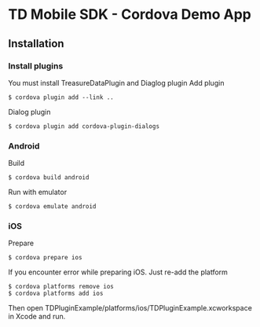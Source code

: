 # TD Mobile SDK - Cordova Demo App

## Installation
### Install plugins
You must install TreasureDataPlugin and Diaglog plugin
Add plugin
```
$ cordova plugin add --link ..
```

Dialog plugin
```
$ cordova plugin add cordova-plugin-dialogs
```

### Android
Build
```
$ cordova build android
```

Run with emulator
```
$ cordova emulate android
```

### iOS
Prepare
```
$ cordova prepare ios
```
If you encounter error while preparing iOS. Just re-add the platform
```
$ cordova platforms remove ios
$ cordova platforms add ios
```

Then open TDPluginExample/platforms/ios/TDPluginExample.xcworkspace in Xcode and run.
